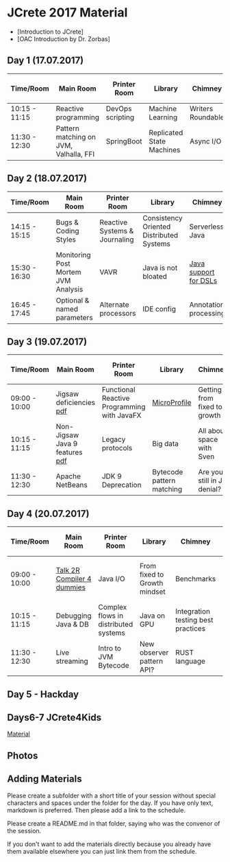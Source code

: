 # JCrete 2017 Material

* [Introduction to JCrete]
* [OAC Introduction by Dr. Zorbas]

## Day 1 (17.07.2017)

| Time/Room    | Main Room      | Printer Room   | Library       | Chimney   | Scary Room | Hidden Room | Internet Room | Restaurant | Under The Vines |
| -------------| ------------- | -------------   | ------------- | ----------| ---------- | ----------- | ------------- | ---------- | --------------- |
| 10:15 - 11:15| Reactive programming  | DevOps scripting  | Machine Learning | Writers Roundable  | Jenkins pipelines  | Java EE Future? | Microservices
| 11:30 - 12:30| Pattern matching on JVM, Valhalla, FFI  |  SpringBoot  | Replicated State Machines  | Async I/O  | JVM troubleshooting  | Rest event sourcing | [Code Reviews](Day1/Session2/Code_Review) | Remote Working | 

## Day 2 (18.07.2017)

| Time/Room    | Main Room     | Printer Room   | Library       | Chimney   | Scary Room | Hidden Room | Internet Room | Restaurant | Under The Vines |
| -------------| ------------- | -------------  | ------------- | ----------| ---------- | ----------- | ------------- | ---------- | --------------- |
| 14:15 - 15:15| Bugs & Coding Styles | Reactive Systems & Journaling | Consistency Oriented Distributed Systems | Serverless Java | DB architecture internals | CRDT | JMM Data visibility explained | Unit test generation | Self PR |
| 15:30 - 16:30| Monitoring Post Mortem JVM Analysis | VAVR | Java is not bloated | [Java support for DSLs](Day2/Session2/DSLs) | Microservices frameworks | Skip staging | | Dynamic Languages Speed | Contributing to Open Source
| 16:45 - 17:45| Optional & named parameters | Alternate processors | IDE config | Annotation processing | JVM internals | Repo layout | Event-storming | Health, stress burnout|

## Day 3 (19.07.2017)

| Time/Room    | Main Room     | Printer Room   | Library       | Chimney   | Scary Room | Hidden Room | Internet Room | Restaurant | Under The Vines |
| -------------| ------------- | -------------  | ------------- | ----------| ---------- | ----------- | ------------- | ---------- | --------------- |
| 09:00 - 10:00| Jigsaw deficiencies [pdf](Day3/Session1/Java_9_Jigsaw_Deficiencies.pdf) | Functional Reactive Programming with JavaFX | [MicroProfile](Day3/Session1/MicroProfile/README.md) | Getting from fixed to growth | Emotional processing | JShell | [Java 4 Kids](Day3/Session1/Programming_for_Kids/) | Kotlin | - |
| 10:15 - 11:15| Non-Jigsaw Java 9 features [pdf](Day3/Session2/Overview_of_Java_9_Features.pdf) | Legacy protocols | Big data |  All about space with Sven | Annotation-driven development | Java & NoSQL | Desktop Java | [Java & Docker Alignment](Day3/Session2/Java-Docker-Alignment/README.md) | - |
| 11:30 - 12:30| Apache NetBeans | JDK 9 Deprecation | Bytecode pattern matching | Are you still in JS denial? | G1 tuning | - | Frameworks & Tools | [Exception & Error Handling](Day3/Session3/Exception_handling/) | - |

## Day 4 (20.07.2017)

| Time/Room    | Main Room     | Printer Room   | Library       | Chimney   | Scary Room | Hidden Room | Internet Room | Restaurant | Under The Vines |
| -------------| ------------- | -------------  | ------------- | ----------| ---------- | ----------- | ------------- | ---------- | --------------- |
| 09:00 - 10:00| [Talk 2R Compiler 4 dummies](https://www.slideshare.net/jjfumero/justintime-gpu-compilation-for-interpreted-languages-with-partial-evaluation) | Java I/O | From fixed to Growth mindset | Benchmarks | ORM | Personal Identifiable Information (PII) | Fast File Transfer with Raspberry Pi |       
| 10:15 - 11:15| Debugging Java & DB | Complex flows in distributed systems | Java on GPU | Integration testing best practices | Mockito | Infrastructure Options | Human Interactive Protocol |       
| 11:30 - 12:30| Live streaming | Intro to JVM Bytecode | New observer pattern API? | RUST language | Java class reloading | UI Testing | Testing distributed systems |

## Day 5 - Hackday

## Days6-7 JCrete4Kids
[Material](JCrete4Kids)

## Photos


## Adding Materials

Please create a subfolder with a short title of your session without special characters and spaces under the folder for the day. If you have only text, markdown is preferred. Then please add a link to the schedule.

Please create a README.md in that folder, saying who was the convenor of the session.

If you don't want to add the materials directly because you already have them available elsewhere you can just link them from the schedule.
